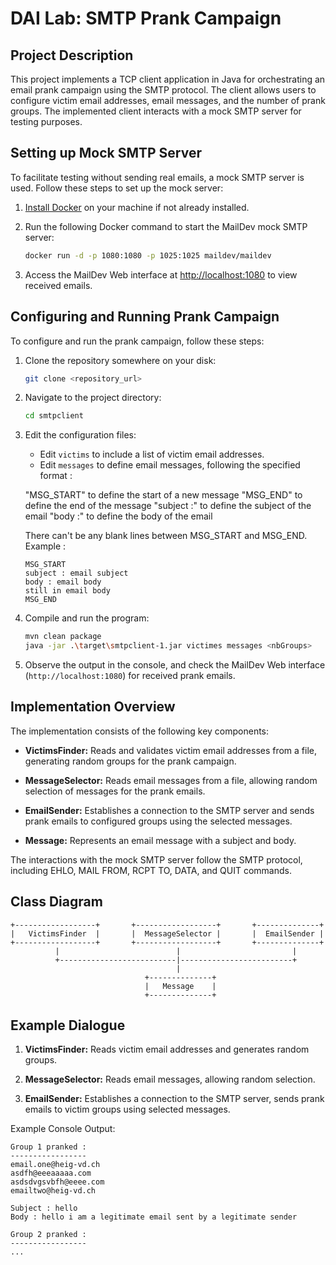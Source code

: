 # DAI Lab: SMTP Prank Campaign

## Project Description

This project implements a TCP client application in Java for orchestrating an email prank campaign using the SMTP protocol. The client allows users to configure victim email addresses, email messages, and the number of prank groups. The implemented client interacts with a mock SMTP server for testing purposes.

## Setting up Mock SMTP Server

To facilitate testing without sending real emails, a mock SMTP server is used. Follow these steps to set up the mock server:

1. [Install Docker](https://docs.docker.com/get-docker/) on your machine if not already installed.

2. Run the following Docker command to start the MailDev mock SMTP server:

   ```bash
   docker run -d -p 1080:1080 -p 1025:1025 maildev/maildev
   ```

3. Access the MailDev Web interface at [http://localhost:1080](http://localhost:1080) to view received emails.

## Configuring and Running Prank Campaign

To configure and run the prank campaign, follow these steps:

1. Clone the repository somewhere on your disk:

   ```bash
   git clone <repository_url>
   ```

2. Navigate to the project directory:

   ```bash
   cd smtpclient
   ```

3. Edit the configuration files:
   - Edit `victims` to include a list of victim email addresses.
   - Edit `messages` to define email messages, following the specified format :

   "MSG_START" to define the start of a new message
   "MSG_END" to define the end of the message
   "subject :" to define the subject of the email
   "body :" to define the body of the email

   There can't be any blank lines between MSG_START and MSG_END.
   Example : 
   ```
   MSG_START
   subject : email subject
   body : email body
   still in email body
   MSG_END
   ```

4. Compile and run the program:
   
   ```bash
   mvn clean package
   java -jar .\target\smtpclient-1.jar victimes messages <nbGroups>
   ```

5. Observe the output in the console, and check the MailDev Web interface (`http://localhost:1080`) for received prank emails.

## Implementation Overview

The implementation consists of the following key components:

- **VictimsFinder:** Reads and validates victim email addresses from a file, generating random groups for the prank campaign.

- **MessageSelector:** Reads email messages from a file, allowing random selection of messages for the prank emails.

- **EmailSender:** Establishes a connection to the SMTP server and sends prank emails to configured groups using the selected messages.

- **Message:** Represents an email message with a subject and body.

The interactions with the mock SMTP server follow the SMTP protocol, including EHLO, MAIL FROM, RCPT TO, DATA, and QUIT commands.

## Class Diagram

```
+------------------+       +------------------+       +--------------+
|   VictimsFinder  |       |  MessageSelector |       |  EmailSender |
+------------------+       +------------------+       +--------------+
          |                          |                         |
          +--------------------------|-------------------------+
                                     |
                              +--------------+
                              |   Message    |
                              +--------------+
```

## Example Dialogue

1. **VictimsFinder:** Reads victim email addresses and generates random groups.

2. **MessageSelector:** Reads email messages, allowing random selection.

3. **EmailSender:** Establishes a connection to the SMTP server, sends prank emails to victim groups using selected messages.

Example Console Output:
```
Group 1 pranked :
-----------------
email.one@heig-vd.ch
asdfh@eeeaaaaa.com
asdsdvgsvbfh@eeee.com
emailtwo@heig-vd.ch

Subject : hello
Body : hello i am a legitimate email sent by a legitimate sender

Group 2 pranked :
-----------------
...
```